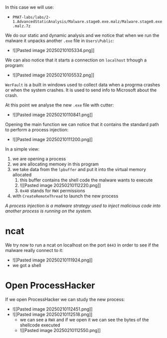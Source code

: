 In this case we will use:
- `PMAT-labs/labs/2-1.AdvancedStaticAnalysis/Malware.stage0.exe.malz/Malware.stage0.exe.malz.7z`


We do our static and dynamic analysis and we notice that when we run the malware it unpacks another `.exe` file in `Users\Public`:
- ![[Pasted image 20250210105334.png]]


We can also notice that it starts a connection on `localhost` trhough a program:
- ![[Pasted image 20250210105532.png]]

`WerFault` is a built in windows used to collect data when a progrma crashes or when the system crashes. It is used to send info to Microsoft about the crash.


At this point we analyse the new `.exe` file with cutter:
- ![[Pasted image 20250210110841.png]]


Opening the main function we can notice that it contains the standard path to perform a process injection:
- ![[Pasted image 20250210111200.png]]

In a simple view:
1. we are opening a process
2. we are allocating memoey in this program
3. we take data from the `lpbuffer` and put it into the virtual memory allocated 
	1. this buffer contains the shell code the malware wants to execute
	2. ![[Pasted image 20250210112220.png]]
	3. `0x40` stands for `RWX` permissions
4. with `CreateRemoteThread` to launch the new process

*A process injection is a malware strategy used to inject malicious code into another process is running on the system.*

# ncat
We try now to run a ncat on localhost on the port `8443` in order to see if the malware really connect to it:
- ![[Pasted image 20250210111924.png]]
- we got a shell


# Open ProcessHacker
If we open ProcessHacker we can study the new process:
- ![[Pasted image 20250210112451.png]]
- ![[Pasted image 20250210112518.png]]
	- we can see a `RWX` and if we open it we can see the bytes of the shellcode executed
	- ![[Pasted image 20250210112550.png]]
